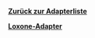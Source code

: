[**Zurück zur Adapterliste**](/adapterref/adapterliste.md)

[**Loxone-Adapter**](/adapterref/docs/iobroker.loxone/de/README.md)
